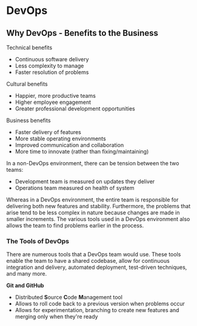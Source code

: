 # DevOps

## Why DevOps - Benefits to the Business

Technical benefits
- Continuous software delivery
- Less complexity to manage
- Faster resolution of problems

Cultural benefits
- Happier, more productive teams
- Higher employee engagement
- Greater professional development opportunities

Business benefits
- Faster delivery of features
- More stable operating environments
- Improved communication and collaboration
- More time to innovate (rather than fixing/maintaining)

In a non-DevOps environment, there can be tension between the two teams:
- Development team is measured on updates they deliver
- Operations team measured on health of system

Whereas in a DevOps environment, the entire team is responsible for delivering both new features and stability. Furthermore, the problems that arise tend to be less complex in nature because changes are made in smaller increments. The various tools used in a DevOps environment also allows the team to find problems earlier in the process.

### The Tools of DevOps

There are numerous tools that a DevOps team would use. These tools enable the team to have a shared codebase, allow for continuous integration and delivery, automated deployment, test-driven techniques, and many more.

**Git and GitHub**
- Distributed **S**ource **C**ode **M**anagement tool
- Allows to roll code back to a previous version when problems occur
- Allows for experimentation, branching to create new features and merging only when they're ready
